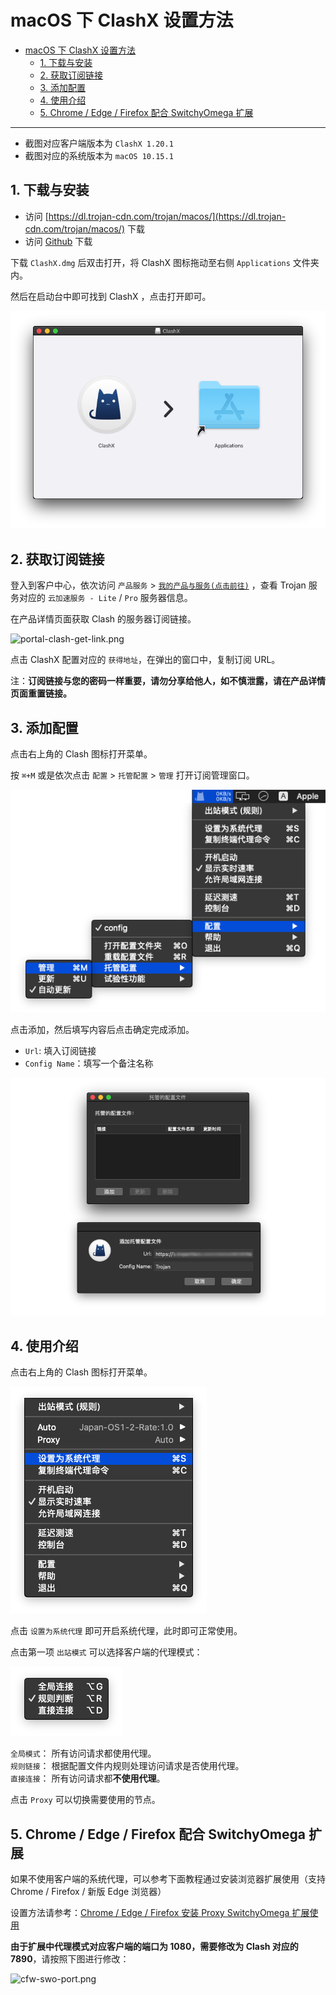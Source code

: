 # macOS 下 ClashX 设置方法
- [macOS 下 ClashX 设置方法](#macos-下-clashx-设置方法)
  - [1. 下载与安装](#1-下载与安装)
  - [2. 获取订阅链接](#2-获取订阅链接)
  - [3. 添加配置](#3-添加配置)
  - [4. 使用介绍](#4-使用介绍)
  - [5. Chrome / Edge / Firefox 配合 SwitchyOmega 扩展](#5-chrome--edge--firefox-配合-switchyomega-扩展)

---

- 截图对应客户端版本为 `ClashX 1.20.1`
- 截图对应的系统版本为 `macOS 10.15.1`

## 1. 下载与安装 

- 访问 [https://dl.trojan-cdn.com/trojan/macos/](https://dl.trojan-cdn.com/trojan/macos/) 下载
- 访问 [Github](https://github.com/yichengchen/clashX/releases) 下载

下载 `ClashX.dmg` 后双击打开，将 ClashX 图标拖动至右侧 `Applications` 文件夹内。

然后在启动台中即可找到 ClashX ，点击打开即可。

![clashx-install.png](/images/trojan/clashx/clashx-install.png)

## 2. 获取订阅链接

登入到客户中心，依次访问 `产品服务` > [`我的产品与服务(点击前往)`](https://secure.shadowsocks.au/clientarea.php?action=products) ，查看 Trojan 服务对应的 `云加速服务 - Lite` / `Pro` 服务器信息。

在产品详情页面获取 Clash 的服务器订阅链接。

![portal-clash-get-link.png](/images/portal-clash-get-link.png)

点击 ClashX 配置对应的 `获得地址`，在弹出的窗口中，复制订阅 URL。

注：**订阅链接与您的密码一样重要，请勿分享给他人，如不慎泄露，请在产品详情页面重置链接。**

## 3. 添加配置

点击右上角的 Clash 图标打开菜单。

按 `⌘+M` 或是依次点击 `配置` > `托管配置` > `管理` 打开订阅管理窗口。

![clashx-add-01.png](/images/trojan/clashx/clashx-add-01.png)

点击添加，然后填写内容后点击确定完成添加。

- `Url`: 填入订阅链接
- `Config Name`：填写一个备注名称

![clashx-add-02.png](/images/trojan/clashx/clashx-add-02.png)

## 4. 使用介绍

点击右上角的 Clash 图标打开菜单。

![clashx-menu.png](/images/trojan/clashx/clashx-menu.png)

点击 `设置为系统代理` 即可开启系统代理，此时即可正常使用。

点击第一项 `出站模式` 可以选择客户端的代理模式：

![clashx-mode.png](/images/trojan/clashx/clashx-mode.png)

`全局模式`： 所有访问请求都使用代理。  
`规则链接`： 根据配置文件内规则处理访问请求是否使用代理。  
`直接连接`： 所有访问请求都**不使用代理**。  

点击 `Proxy` 可以切换需要使用的节点。

## 5. Chrome / Edge / Firefox 配合 SwitchyOmega 扩展

如果不使用客户端的系统代理，可以参考下面教程通过安装浏览器扩展使用（支持 Chrome / Firefox / 新版 Edge 浏览器）

设置方法请参考：[Chrome / Edge / Firefox 安装 Proxy SwitchyOmega 扩展使用](/zh_CN/browser/proxy-switchyomega-setup-guide.md)

**由于扩展中代理模式对应客户端的端口为 1080，需要修改为 Clash 对应的 7890**，请按照下图进行修改：

![cfw-swo-port.png](/images/trojan/clash-win/cfw-swo-port.png)